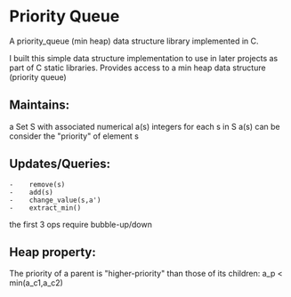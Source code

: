 # Priority Queue
A priority_queue (min heap) data structure library implemented in C.

I built this simple data structure implementation to use in later projects as part of C static libraries.
Provides access to a min heap data structure (priority queue)

## Maintains: 
  a Set S with associated numerical a(s) integers for each s in S
            a(s) can be consider the "priority" of element s
                                    
                                          
## Updates/Queries:                                     
    -    remove(s)                                    
    -    add(s)                                          
    -    change_value(s,a')                       
    -    extract_min()                           
   the first 3 ops require bubble-up/down  
                                    
## Heap property:  
  The priority of a parent is "higher-priority" than those of its children:  a_p < min(a_c1,a_c2)
